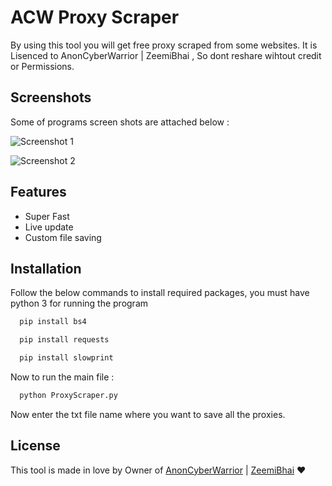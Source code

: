 
# ACW Proxy Scraper
 
 By using this tool you will get free proxy scraped from some websites.
 It is Lisenced to AnonCyberWarrior | ZeemiBhai , So dont reshare wihtout credit or Permissions.

 
## Screenshots
Some of programs screen shots are attached below : 

![Screenshot 1](https://github.com/Zeemi-Bhai/ProxyScraper/blob/main/proxy%201.PNG?raw=true)

![Screenshot 2](https://github.com/Zeemi-Bhai/ProxyScraper/blob/main/prxoy%202.PNG?raw=true)


## Features

- Super Fast
- Live update
- Custom file saving

## Installation

Follow the below commands to install required packages, you must have python 3 for running the program

```python
  pip install bs4
```

```python
  pip install requests
``` 

```python
  pip install slowprint

```

Now to run the main file : 

```python
  python ProxyScraper.py

```

Now enter the txt file name where you want to save all the proxies.
## License

This tool is made in love by Owner of
[AnonCyberWarrior](t.me/AnonCyberWarrior) | [ZeemiBhai](wa.me/923465277602) ❤

